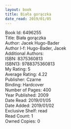 ```yaml
---
layout: book
title: Biała gorączka
date_read: 2019/01/05
---
```


Book Id: 6496255<br />
Title: Biała gorączka<br />
Author: Jacek Hugo-Bader<br />
Author l-f: Hugo-Bader, Jacek<br />
Additional Authors: <br />
ISBN: 8375360813<br />
ISBN13: 9788375360813<br />
My Rating: 5<br />
Average Rating: 4.22<br />
Publisher: Czarne<br />
Binding: Hardcover<br />
Number of Pages: 400<br />
Year Published: 2009<br />
Date Read: 2019/01/05<br />
Date Added: 2019/01/02<br />
Exclusive Shelf: read<br />
Read Count: 1<br />
Owned Copies: 0<br />

